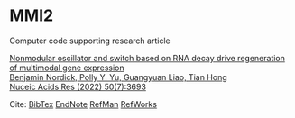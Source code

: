 # MMI2

Computer code supporting research article

<a href="https://doi.org/10.1093/nar/gkac217">Nonmodular oscillator and switch based on RNA decay drive regeneration of multimodal gene expression<br>
Benjamin Nordick, Polly Y. Yu, Guangyuan Liao, Tian Hong<br>
Nuceic Acids Res (2022) 50(7):3693</a>

Cite:
<a href="https://scholar.googleusercontent.com/scholar.bib?q=info:iNxlhGKIlIMJ:scholar.google.com/&output=citation&scisdr=CgVBh267EOOI5voicKs:AAGBfm0AAAAAYmgkaKtSFwlwEUu8CyOGuLN6Zq7rpAwU&scisig=AAGBfm0AAAAAYmgkaMWImFrxTgqxkPzU6yJX49tvRoGJ&scisf=4&ct=citation&cd=-1&hl=en&scfhb=1">BibTex</a>
<a href="https://scholar.googleusercontent.com/scholar.enw?q=info:iNxlhGKIlIMJ:scholar.google.com/&output=citation&scisdr=CgVBh267EOOI5voicKs:AAGBfm0AAAAAYmgkaKtSFwlwEUu8CyOGuLN6Zq7rpAwU&scisig=AAGBfm0AAAAAYmgkaMWImFrxTgqxkPzU6yJX49tvRoGJ&scisf=3&ct=citation&cd=-1&hl=en&scfhb=1">EndNote</a>
<a href="https://scholar.googleusercontent.com/scholar.ris?q=info:iNxlhGKIlIMJ:scholar.google.com/&output=citation&scisdr=CgVBh267EOOI5voicKs:AAGBfm0AAAAAYmgkaKtSFwlwEUu8CyOGuLN6Zq7rpAwU&scisig=AAGBfm0AAAAAYmgkaMWImFrxTgqxkPzU6yJX49tvRoGJ&scisf=2&ct=citation&cd=-1&hl=en&scfhb=1">RefMan</a>
<a href="https://scholar.googleusercontent.com/scholar.rfw?q=info:iNxlhGKIlIMJ:scholar.google.com/&output=citation&scisdr=CgVBh267EOOI5voicKs:AAGBfm0AAAAAYmgkaKtSFwlwEUu8CyOGuLN6Zq7rpAwU&scisig=AAGBfm0AAAAAYmgkaMWImFrxTgqxkPzU6yJX49tvRoGJ&scisf=1&ct=citation&cd=-1&hl=en&scfhb=1">RefWorks</a>
